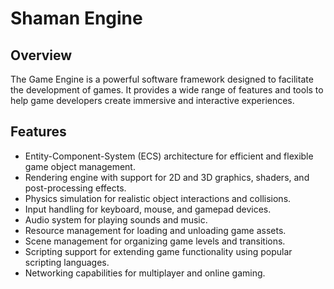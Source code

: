 # Shaman Engine

## Overview
The Game Engine is a powerful software framework designed to facilitate the development of games. It provides a wide range of features and tools to help game developers create immersive and interactive experiences.

## Features
- Entity-Component-System (ECS) architecture for efficient and flexible game object management.
- Rendering engine with support for 2D and 3D graphics, shaders, and post-processing effects.
- Physics simulation for realistic object interactions and collisions.
- Input handling for keyboard, mouse, and gamepad devices.
- Audio system for playing sounds and music.
- Resource management for loading and unloading game assets.
- Scene management for organizing game levels and transitions.
- Scripting support for extending game functionality using popular scripting languages.
- Networking capabilities for multiplayer and online gaming.